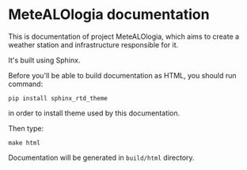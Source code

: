 # MeteALOlogia documentation

This is documentation of project MeteALOlogia, which aims to create a weather station and infrastructure responsible for it.

It's built using Sphinx.

Before you'll be able to build documentation as HTML, you should run command:
```
pip install sphinx_rtd_theme
```
in order to install theme used by this documentation.

Then type:
```
make html
```
Documentation will be generated in `build/html` directory.
